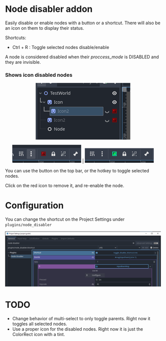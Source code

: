 # Node disabler addon

Easily disable or enable nodes with a button or a shortcut.
There will also be an icon on them to display their status.

Shortcuts:
- Ctrl + R : Toggle selected nodes disable/enable

A node is considered disabled when their _proccess_mode_ is DISABLED and they are invisible.

### **Shows icon disabled nodes**
<div align="center">

![Icons](readme_assets/disable_nodes.png)

![Icons](readme_assets/icon_disabled.png)
|
![Icons](readme_assets/icon_enabled.png)

</div>

You can use the button on the top bar, or the hotkey to toggle selected nodes.

Click on the red icon to remove it, and re-enable the node.

# Configuration

You can change the shortcut on the Project Settings under `plugins/node_disabler`

![hotkey](readme_assets/hotkey.png)

# TODO

- Change behavior of multi-select to only toggle parents. Right now it toggles all selected nodes.
- Use a proper icon for the disabled nodes. Right now it is just the ColorRect icon with a tint.

